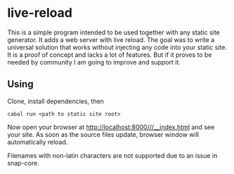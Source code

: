 live-reload
===========

This is a simple program intended to be used together with any static site generator. It adds a web server with live reload. The goal was to write a universal solution that works without injecting any code into your static site. It is a proof of concept and lacks a lot of features. But if it proves to be needed by community I am going to improve and support it.

Using
-----

Clone, install dependencies, then

    cabal run <path to static site root>

Now open your browser at [http://localhost:8000///__index.html](http://localhost:8000///__index.html) and see your site. As soon as the source files update, browser window will automatically reload.

Filenames with non-latin characters are not supported due to an issue in snap-core.
